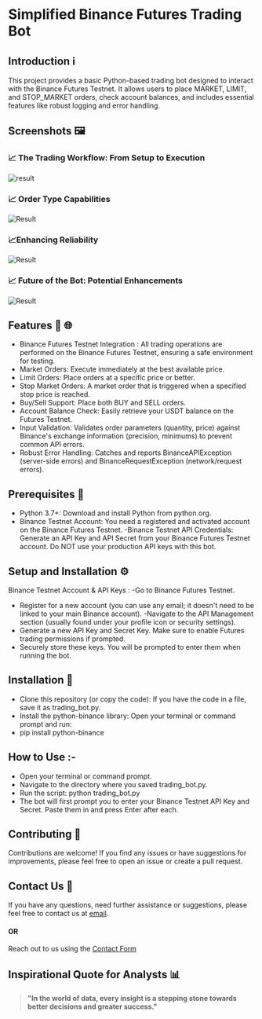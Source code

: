 
# Simplified Binance Futures Trading Bot 

## Introduction ℹ️

This project provides a basic Python-based trading bot designed to interact with the Binance Futures Testnet. It allows users to place MARKET, LIMIT, and STOP_MARKET orders, check account balances, and includes essential features like robust logging and error handling.

## Screenshots 🖼️

### 📈 The Trading Workflow: From Setup to Execution
![result](https://github.com/user-attachments/assets/ea3380eb-8cef-4fbe-8437-7e425bbe4f6a)

### 📈 Order Type Capabilities
![Result]()

### 📈Enhancing Reliability
![Result](https://github.com/user-attachments/assets/a2ea272d-78b5-42fe-8ec6-62f404287e37)

### 📈 Future of the Bot: Potential Enhancements
![Result](https://github.com/user-attachments/assets/7ab7430b-c434-405b-80e1-6461053aee63)

## Features 🌟 🌐

- Binance Futures Testnet Integration : All trading operations are performed on the Binance Futures Testnet, ensuring a safe environment for testing.
- Market Orders: Execute immediately at the best available price.
- Limit Orders: Place orders at a specific price or better.
- Stop Market Orders: A market order that is triggered when a specified stop price is reached.
- Buy/Sell Support: Place both BUY and SELL orders.
- Account Balance Check: Easily retrieve your USDT balance on the Futures Testnet.
- Input Validation: Validates order parameters (quantity, price) against Binance's exchange information (precision, minimums) to prevent common API errors.
- Robust Error Handling: Catches and reports BinanceAPIException (server-side errors) and BinanceRequestException (network/request errors).
  
## Prerequisites 🌟

- Python 3.7+: Download and install Python from python.org.
- Binance Testnet Account: You need a registered and activated account on the Binance Futures Testnet.
-Binance Testnet API Credentials: Generate an API Key and API Secret from your Binance Futures Testnet account. Do NOT use your production API keys with this bot.
  
## Setup and Installation ⚙️
Binance Testnet Account & API Keys :
-Go to Binance Futures Testnet.
- Register for a new account (you can use any email; it doesn't need to be linked to your main Binance account).
-Navigate to the API Management section (usually found under your profile icon or security settings).
- Generate a new API Key and Secret Key. Make sure to enable Futures trading permissions if prompted.
- Securely store these keys. You will be prompted to enter them when running the bot.

## Installation 🌟

- Clone this repository (or copy the code):
  If you have the code in a file, save it as trading_bot.py.
- Install the python-binance library:
  Open your terminal or command prompt and run:
- pip install python-binance

## How to Use :- 

- Open your terminal or command prompt.
- Navigate to the directory where you saved trading_bot.py.
- Run the script:
python trading_bot.py
- The bot will first prompt you to enter your Binance Testnet API Key and Secret. Paste them in and press Enter after each.


## Contributing 🤝

Contributions are welcome! If you find any issues or have suggestions for improvements, please feel free to open an issue or create a pull request.

## Contact Us 📧

If you have any questions, need further assistance or suggestions, please feel free to contact us at [email]( nisarns8856@gmail.com).
#### OR
Reach out to us using the [Contact Form](https://forms.gle/cEcJ9uEiz1XVbsuw8)

## Inspirational Quote for Analysts 📊
> #### "In the world of data, every insight is a stepping stone towards better decisions and greater success."
